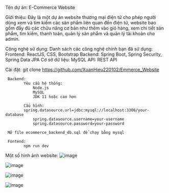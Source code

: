 Tên dự án: E-Commerce Website

Giới thiệu: Đây là một dự án website thương mại điện tử cho phép người dùng xem và tìm kiếm các sản phẩm liên quan đến điện tử, website bao gồm đầy đủ các chữu năng cơ bản như thêm vào giỏ hàng, xem chi tiết sản phẩm, tìm kiếm, thanh toán, quản lý sản phẩm và quản lý tài khoản cho admin.

Công nghệ sử dụng: Danh sách các công nghệ chính bạn đã sử dụng:
      Frontend: ReactJS, CSS, Bootstrap
      Backend: Spring Boot, Spring Security, Spring Data JPA
      Cơ sở dữ liệu: MySQL
      API: REST API
  
Cài đặt:
     git clone https://github.com/XuanHieu220102/Emmerce_Website
	 
     Backend:
     		Yêu cầu hệ thống:
				Node.js
				MySQL
				JDK 11 hoặc cao hơn
	
            Cấu hình: 
	   		spring.datasource.url=jdbc:mysql://localhost:3306/your-database
                spring.datasource.username=your-username
                spring.datasource.password=your-password
					  
     Mở file ecommerce_backend_db.sql để chạy bằng mysql
	 
     Fontend: 
            npm run dev

Một số hình ảnh website:
![image](https://github.com/user-attachments/assets/a7d4faf7-42ed-4253-950d-ce0968799046)

![image](https://github.com/user-attachments/assets/bef5dbdd-99ba-40ea-8211-6ed3f1e724ae)

![image](https://github.com/user-attachments/assets/e8881b05-0bcb-46c9-89b4-d9b67f4f26a7)

![image](https://github.com/user-attachments/assets/1967d776-5db1-4870-bb9a-784a6a75c27b)



